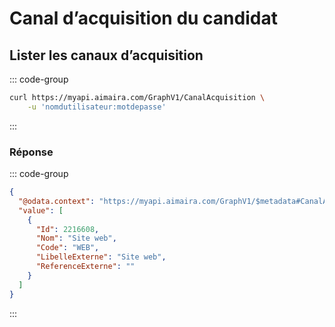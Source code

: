 # Canal d’acquisition du candidat

## Lister les canaux d’acquisition

::: code-group

``` bash [cURL]
curl https://myapi.aimaira.com/GraphV1/CanalAcquisition \
    -u 'nomdutilisateur:motdepasse'
```

:::

### Réponse

::: code-group

```json [JSON]
{
  "@odata.context": "https://myapi.aimaira.com/GraphV1/$metadata#CanalAcquisition",
  "value": [
    {
      "Id": 2216608,
      "Nom": "Site web",
      "Code": "WEB",
      "LibelleExterne": "Site web",
      "ReferenceExterne": ""
    }
  ]
}
```

:::